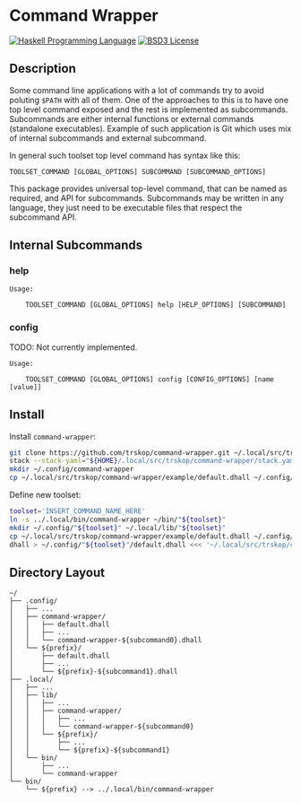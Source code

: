 # Command Wrapper

[![Haskell Programming Language](https://img.shields.io/badge/language-Haskell-blue.svg)][Haskell.org]
[![BSD3 License](http://img.shields.io/badge/license-BSD3-brightgreen.svg)][tl;dr Legal: BSD3]


## Description

Some command line applications with a lot of commands try to avoid poluting
`$PATH` with all of them. One of the approaches to this is to have one top
level command exposed and the rest is implemented as subcommands. Subcommands
are either internal functions or external commands (standalone executables).
Example of such application is Git which uses mix of internal subcommands and
external subcommand.

In general such toolset top level command has syntax like this:

    TOOLSET_COMMAND [GLOBAL_OPTIONS] SUBCOMMAND [SUBCOMMAND_OPTIONS]

This package provides universal top-level command, that can be named as
required, and API for subcommands. Subcommands may be written in any language,
they just need to be executable files that respect the subcommand API.


## Internal Subcommands


### help

```
Usage:

    TOOLSET_COMMAND [GLOBAL_OPTIONS] help [HELP_OPTIONS] [SUBCOMMAND]
```


### config

TODO: Not currently implemented.

```
Usage:

    TOOLSET_COMMAND [GLOBAL_OPTIONS] config [CONFIG_OPTIONS] [name [value]]
```


## Install

Install `command-wrapper`:

```Bash
git clone https://github.com/trskop/command-wrapper.git ~/.local/src/trskop/command-wrapper
stack --stack-yaml="${HOME}/.local/src/trskop/command-wrapper/stack.yaml" install
mkdir ~/.config/command-wrapper
cp ~/.local/src/trskop/command-wrapper/example/default.dhall ~/.config/command-wrapper/
```

Define new toolset:

```Bash
toolset='INSERT_COMMAND_NAME_HERE'
ln -s ../.local/bin/command-wrapper ~/bin/"${toolset}"
mkdir ~/.config/"${toolset}" ~/.local/lib/"${toolset}"
cp ~/.local/src/trskop/command-wrapper/example/default.dhall ~/.config/command-wrapper/
dhall > ~/.config/"${toolset}"/default.dhall <<< '~/.local/src/trskop/command-wrapper/example/make-default.dhall (env:toolset as Text)'
```


## Directory Layout

````
~/
├── .config/
│   ├── ...
│   ├── command-wrapper/
│   │   ├── default.dhall
│   │   ├── ...
│   │   └── command-wrapper-${subcommand0}.dhall
│   └── ${prefix}/
│       ├── default.dhall
│       ├── ...
│       └── ${prefix}-${subcommand1}.dhall
├── .local/
│   ├── ...
│   ├── lib/
│   │   ├── ...
│   │   ├── command-wrapper/
│   │   │   ├── ...
│   │   │   └── command-wrapper-${subcommand0}
│   │   └── ${prefix}/
│   │       ├── ...
│   │       └── ${prefix}-${subcommand1}
│   └── bin/
│       ├── ...
│       └── command-wrapper
└── bin/
    └── ${prefix} --> ../.local/bin/command-wrapper
````



[Haskell.org]:
  http://www.haskell.org
  "The Haskell Programming Language"
[tl;dr Legal: BSD3]:
  https://tldrlegal.com/license/bsd-3-clause-license-%28revised%29
  "BSD 3-Clause License (Revised)"
